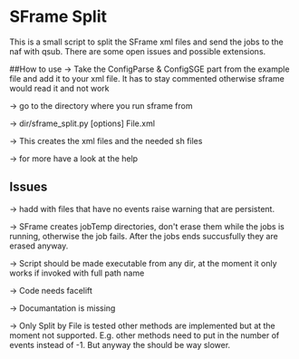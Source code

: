 # SFrame Split

This is a small script to split the SFrame xml files and send the jobs to the naf with qsub.
There are some open issues and possible extensions.

##How to use
-> Take the ConfigParse & ConfigSGE part from the example file and add it to your xml file. It has to stay commented otherwise sframe would read it and not work

-> go to the directory where you run sframe from 

-> dir/sframe_split.py [options] File.xml

-> This creates the xml files and the needed sh files

-> for more have a look at the help

## Issues 
-> hadd with files that have no events raise warning that are persistent.

-> SFrame creates jobTemp directories, don't erase them while the jobs is running, otherwise the job fails. After the jobs ends succusfully they are erased anyway.

-> Script should be made executable from any dir, at the moment it only works if invoked with full path name

-> Code needs facelift

-> Documantation is missing

-> Only Split by File is tested other methods are implemented but at the moment not supported. E.g. other methods need to put in the number of events instead of -1. But anyway the should be way slower.
